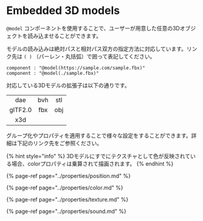 # Embedded 3D models

`@model` コンポーネントを使用することで、ユーザーが用意した任意の3Dオブジェクトを読み込ませることができます。

モデルの読み込みは絶対パスと相対パス双方の指定方法に対応しています。リンク先は `( )` （パーレン・丸括弧）で囲って表記してください。

```text
component : "@model(https://sample.com/sample.fbx)"
component : "@model(./sample.fbx)"
```

対応している3Dモデルの拡張子は以下の通りです。

|  |  |  |
| :---: | :---: | :---: |
| dae | bvh | stl |
| glTF2.0 | fbx | obj |
| x3d |  |  |

グループ化やプロパティを適用することで様々な設定をすることができます。詳細は下記のリンク先をご参照ください。

{% hint style="info" %}
3Dモデルにすでにテクスチャとして色が反映されている場合、colorプロパティは乗算されて描画されます。
{% endhint %}

{% page-ref page="../properties/position.md" %}

{% page-ref page="../properties/color.md" %}

{% page-ref page="../properties/texture.md" %}

{% page-ref page="../properties/sound.md" %}



